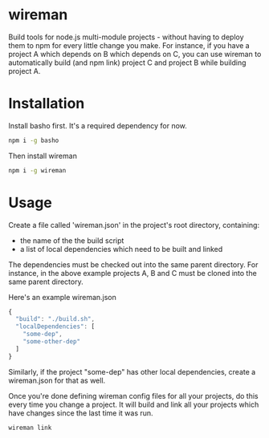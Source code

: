 # wireman

Build tools for node.js multi-module projects - without having to deploy them to npm for every little change you make. For instance, if you have a project A which depends on B which depends on C, you can use wireman to automatically build (and npm link) project C and project B while building project A.

# Installation

Install basho first. It's a required dependency for now.

```bash
npm i -g basho
```

Then install wireman

```bash
npm i -g wireman
```

# Usage

Create a file called 'wireman.json' in the project's root directory, containing:

- the name of the the build script
- a list of local dependencies which need to be built and linked

The dependencies must be checked out into the same parent directory. For instance, in the above example projects A, B and C must be cloned into the same parent directory.

Here's an example wireman.json

```js
{
  "build": "./build.sh",
  "localDependencies": [
    "some-dep",
    "some-other-dep"
  ]
}
```

Similarly, if the project "some-dep" has other local dependencies, create a wireman.json for that as well.

Once you're done defining wireman config files for all your projects, do this every time you change a project. It will build and link all your projects which have changes since the last time it was run.

```bash
wireman link
```
